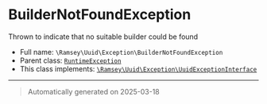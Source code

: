 
# BuilderNotFoundException

Thrown to indicate that no suitable builder could be found



* Full name: `\Ramsey\Uuid\Exception\BuilderNotFoundException`
* Parent class: [`RuntimeException`](../../../RuntimeException.md)
* This class implements:
[`\Ramsey\Uuid\Exception\UuidExceptionInterface`](./UuidExceptionInterface.md)






***
> Automatically generated on 2025-03-18
